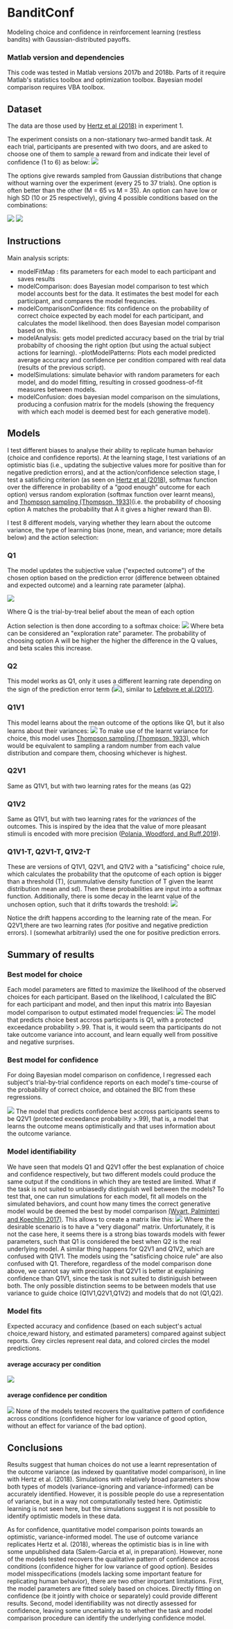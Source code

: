 # BanditConf
Modeling choice and confidence in reinforcement learning (restless bandits) with Gaussian-distributed payoffs.

### Matlab version and dependencies
This code was tested in Matlab versions 2017b and 2018b. Parts of it require Matlab's statistics toolbox and optimization toolbox. Bayesian model comparison requires VBA toolbox.

## Dataset 
 The data are those used by [Hertz et al (2018)](https://journals.plos.org/plosone/article?id=10.1371/journal.pone.0195399) in experiment 1.

The experiment consists on a non-stationary two-armed bandit task. At each trial, participants are presented with two doors, and are asked to choose one of them to sample a reward from and indicate their level of confidence (1 to 6) as below:
<img src="./Figures/HertzTrial.PNG">

The options give rewards sampled from Gaussian distributions that change without warning over the experiment (every 25 to 37 trials). One option is often better than the other (M = 65 vs M = 35). An option can have low or high SD (10 or 25 respectively), giving 4 possible conditions based on the combinations:

<img src= "https://latex.codecogs.com/gif.latex?%5C%5C%20SD_%7Bbad%7D%20%3D%2010%2C%20SD_%7Bgood%7D%20%3D%2010%20%5C%5C%20SD_%7Bbad%7D%20%3D%2025%2C%20SD_%7Bgood%7D%20%3D%2010%20%5C%5C%20SD_%7Bbad%7D%20%3D%2010%2C%20SD_%7Bgood%7D%20%3D%2025%20%5C%5C%20SD_%7Bbad%7D%20%3D%2025%2C%20SD_%7Bgood%7D%20%3D%2025%20%5C%5C">

<img src="./Figures/HertzConditions_Exp1.PNG">

## Instructions 
Main analysis scripts: 
- modelFitMap : fits parameters for each model to each participant and saves results 
- modelComparison: does Bayesian model comparison to test which model accounts best for the data. It estimates the best model for each participant, and compares the model frequncies.
- modelComparisonConfidence: fits confidence on the probability of correct choice expected by each model for each participant, and calculates the model likelihood. then does Bayesian model comparison based on this. 
- modelAnalysis: gets model predicted accuracy based on the trial by trial probabilty of choosing the right option (but using the actual subject actions for learning). 
-plotModelPatterns: Plots each model predicted average accuracy and confidence per condition compared with real data (results of the previous script). 
- modelSimulations: simulate behavior with random parameters for each model, and do model fitting, resulting in crossed goodness-of-fit measures between models.
- modelConfusion: does bayesian model comparison on the simulations, producing a confusion matrix for the models (showing the frequency with which each model is deemed best for each generative model).  

## Models
I test different biases to analyse their ability to replicate human behavior (choice and confidence reports). At the learning stage, I test variations of an optimistic bias (i.e., updating the subjective values more for positive than for negative prediction errors), and at the action/confidence selection stage, I test a satisficing criterion (as seen on [Hertz et al (2018)](https://journals.plos.org/plosone/article?id=10.1371/journal.pone.0195399), softmax function over the difference in probability of a “good enough” outcome for each option) versus random exploration (softmax function over learnt means), and [Thompson sampling (Thompson, 1933)](https://www.dropbox.com/s/yhn9prnr5bz0156/1933-thompson.pdf)(i.e. the probability of choosing option A matches the probability that A it gives a higher reward than B). 

I test 8 different models, varying whether they learn about the outcome variance, the type of learning bias (none, mean, and variance; more details below) and the action selection:

### Q1
The model updates the subjective value ("expected outcome") of the chosen option based on the prediction error (difference between obtained and expected outcome) and a learning rate parameter (alpha). 

<img src="./Figures/model1_Q.PNG">

Where Q is the trial-by-treal belief about the mean of each option

Action selection is then done according to a softmax choice:
<img src= "./Figures/softmax.PNG">
Where beta can be considered an "exploration rate" parameter. The probability of choosing option A will be higher the higher the difference in the Q values, and beta scales this increase.

### Q2 
This model works as Q1, only it uses a different learning rate depending on the sign of the prediction error term (<img src="https://latex.codecogs.com/gif.latex?R%28t%29%20-%20Q_a%28t%29">), similar to [Lefebvre et al.(2017)](https://www.nature.com/articles/s41562-017-0067). 

### Q1V1
This model learns about the mean outcome of the options like Q1, but it also learns about their variances:
<img src="./Figures/model1_V.PNG">
To make use of the learnt variance for choice, this model uses [Thompson sampling (Thompson, 1933)](https://www.dropbox.com/s/yhn9prnr5bz0156/1933-thompson.pdf), which would be equivalent to sampling a random number from each value distribution and compare them, choosing whichever is highest. 

### Q2V1
Same as Q1V1, but with two learning rates for the means (as Q2)

### Q1V2 
Same as Q1V1, but with two learning rates for the _variances_ of the outcomes. This is inspired by the idea that the value of more pleasant stimuli is encoded with more precision ([Polania, Woodford, and Ruff,2019](https://www.ncbi.nlm.nih.gov/pubmed/30559477)).

### Q1V1-T, Q2V1-T, Q1V2-T
These are versions of Q1V1, Q2V1, and Q1V2 with a "satisficing" choice rule, which calculates the probability that the oputcome of each option is bigger than a threshold (T), (cummulative density function of T given the learnt distribution mean and sd). Then these probabilities are input into a softmax function. Additionally, there is some decay in the learnt value of the unchosen option, such that it drifts towards the treshold: 
<img src="./Figures/driftQ.PNG">

Notice the drift happens according to the learning rate of the mean. For Q2V1,there are two learning rates (for positive and negative prediction errors). I (somewhat arbitrarily) used the one for positive prediction errors.


## Summary of results

### Best model for choice 
Each model parameters are fitted to maximize the likelihood of the observed choices for each participant. Based on the likelihood, I calculated the BIC for each participant and model, and then input this matrix into Bayesian model comparison to output estimated model frequencies: 
<img src="./Plots/model_comparison_choice.png">
The model that predicts choice best accross participants is Q1, with a protected exceedance probability >.99. That is, it would seem tha participants do not take outcome variance into account, and learn equally well from possitive and negative surprises.

### Best model for confidence
For doing Bayesian model comparison on confidence, I regressed each subject's trial-by-trial confidence reports on each model's time-course of the probability of correct choice, and obtained the BIC from these regressions.

<img src="./Plots/model_comparison_conf.png">
The model that predicts confidence best accross participants seems to be Q2V1 (protected exceedance probability >.99), that is, a model that learns the outcome means optimistically and that uses information about the outcome variance.

### Model identifiability
We have seen that models Q1 and Q2V1 offer the best explanation of choice and confidence respectively, but two different models could produce the same output if the conditions in which they are tested are limited. What if the task is not suited to unbiasedly distinguish well between the models? To test that, one can run simulations for each model, fit all models on the simulated behaviors, and count how many times the correct generative model would be deemed the best by model comparison [(Wyart, Palminteri and Koechlin,2017)](https://www.ncbi.nlm.nih.gov/pubmed/28476348). This allows to create a matrix like this:
<img src="./Plots/model_confusion.png">
Where the desirable scenario is to have a "very diagonal" matrix. Unfortunately, it is not the case here, it seems there is a strong bias towards models with fewer parameters, such that Q1 is considered the best when Q2 is the real underlying model. A similar thing happens for Q2V1 and Q1V2, which are confused with Q1V1. The models using the "satisficing choice rule" are also confused with Q1. Therefore, regardless of the model comparison done above, we cannot say with precision that Q2V1 is better at explaining confidence than Q1V1, since the task is not suited to distiniguish between both. The only possible distinction seems to be between models that use variance to guide choice (Q1V1,Q2V1,Q1V2) and models that do not (Q1,Q2).

### Model fits
Expected accuracy and confidence (based on each subject's actual choice,reward history, and estimated parameters) compared against subject reports. Grey circles represent real data, and colored circles the model predictions. 

#### average accuracy per condition
<img src="./Plots/modelpatternsfits.png">

#### average confidence per condition
<img src="./Plots/modelpatternsfitsCONF.png">
None of the models tested recovers the qualitative pattern of confidence across conditions (confidence higher for low variance of good option, without an effect for variance of the bad option). 

## Conclusions

Results suggest that human choices do not use a learnt representation of the outcome variance (as indexed by quantitative model comparison), in line with Hertz et al. (2018). Simulations with relatively broad parameters show both types of models (variance-ignoring and variance-informed) can be accurately identified. However, it is possible people do use a representation of variance, but in a way not computationally tested here. Optimistic learning is not seen here, but the simulations suggest it is not possible to identify optimistic models in these data. 

As for confidence, quantitative model comparison points towards an optimistic, variance-informed model. The use of outcome variance replicates Hertz et al. (2018), whereas the optimistic bias is in line with some unpublished data (Salem-Garcia et al, in preparation). However, none of the models tested recovers the qualitative pattern of confidence across conditions (confidence higher for low variance of good option). Besides model misspecifications (models lacking some important feature for replicating human behavior), there are two other important limitations. First, the model parameters are fitted solely based on choices. Directly fitting on confidence (be it jointly with choice or separately) could provide different results. Second, model identifiability was not directly assessed for confidence, leaving some uncertainty as to whether the task and model comparison procedure can identify the underlying confidence model.
 

<!---
[comment]: #(![f1] use something like this to insert formulas)
[f1]: http://chart.apis.google.com/chart?cht=tx&chl=\alpha
---!>
